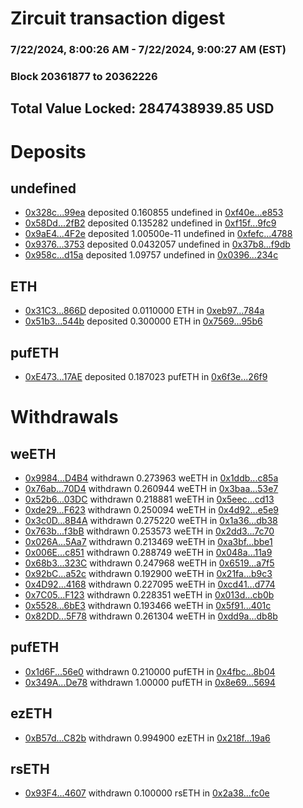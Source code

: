 # Zircuit transaction digest
### 7/22/2024, 8:00:26 AM - 7/22/2024, 9:00:27 AM (EST)
### Block 20361877 to 20362226

## Total Value Locked: 2847438939.85 USD

# Deposits
## undefined
- [0x328c...99ea](https://etherscan.io/address/0x328ca8f95Cd62a07E10343c2Ea41268A5D1c99ea) deposited 0.160855 undefined in [0xf40e...e853](https://etherscan.io/tx/0x328ca8f95Cd62a07E10343c2Ea41268A5D1c99ea)
- [0x58Dd...2fB2](https://etherscan.io/address/0x58Dd417aeBaB4a1B86BF0D1533f5D071935a2fB2) deposited 0.135282 undefined in [0xf15f...9fc9](https://etherscan.io/tx/0x58Dd417aeBaB4a1B86BF0D1533f5D071935a2fB2)
- [0x9aE4...4F2e](https://etherscan.io/address/0x9aE452E5bD703f0fe1aFc79776137b38024d4F2e) deposited 1.00500e-11 undefined in [0xfefc...4788](https://etherscan.io/tx/0x9aE452E5bD703f0fe1aFc79776137b38024d4F2e)
- [0x9376...3753](https://etherscan.io/address/0x937648e6bEce96A55669031250e965A5f3e73753) deposited 0.0432057 undefined in [0x37b8...f9db](https://etherscan.io/tx/0x937648e6bEce96A55669031250e965A5f3e73753)
- [0x958c...d15a](https://etherscan.io/address/0x958c90647B2e6d1Fcb714886435Ab84391Fcd15a) deposited 1.09757 undefined in [0x0396...234c](https://etherscan.io/tx/0x958c90647B2e6d1Fcb714886435Ab84391Fcd15a)
## ETH
- [0x31C3...866D](https://etherscan.io/address/0x31C38DABd47d4569C6806ADF56AF1ADC5A79866D) deposited 0.0110000 ETH in [0xeb97...784a](https://etherscan.io/tx/0x31C38DABd47d4569C6806ADF56AF1ADC5A79866D)
- [0x51b3...544b](https://etherscan.io/address/0x51b3c02B91EF1DC224389E5ab159A2CFd383544b) deposited 0.300000 ETH in [0x7569...95b6](https://etherscan.io/tx/0x51b3c02B91EF1DC224389E5ab159A2CFd383544b)
## pufETH
- [0xE473...17AE](https://etherscan.io/address/0xE473defdd77Cf025b7f2ceddB577Bcd33e1A17AE) deposited 0.187023 pufETH in [0x6f3e...26f9](https://etherscan.io/tx/0xE473defdd77Cf025b7f2ceddB577Bcd33e1A17AE)
# Withdrawals
## weETH
- [0x9984...D4B4](https://etherscan.io/address/0x9984876FCa93ECe4b6AeC6d8Bb4aB4C91791D4B4) withdrawn 0.273963 weETH in [0x1ddb...c85a](https://etherscan.io/tx/0x9984876FCa93ECe4b6AeC6d8Bb4aB4C91791D4B4)
- [0x76ab...70D4](https://etherscan.io/address/0x76ab10F3ae6DeC6b6919f8fd5F59e0846c8070D4) withdrawn 0.260944 weETH in [0x3baa...53e7](https://etherscan.io/tx/0x76ab10F3ae6DeC6b6919f8fd5F59e0846c8070D4)
- [0x52b6...03DC](https://etherscan.io/address/0x52b64c5b0a1915c18386640b3e731C51691103DC) withdrawn 0.218881 weETH in [0x5eec...cd13](https://etherscan.io/tx/0x52b64c5b0a1915c18386640b3e731C51691103DC)
- [0xde29...F623](https://etherscan.io/address/0xde29615D0Db40913C4fB0Aa939c24f7a66ceF623) withdrawn 0.250094 weETH in [0x4d92...e5e9](https://etherscan.io/tx/0xde29615D0Db40913C4fB0Aa939c24f7a66ceF623)
- [0x3c0D...8B4A](https://etherscan.io/address/0x3c0D1A1725DaFbFcC5b6e8d0E96C2104Ba5a8B4A) withdrawn 0.275220 weETH in [0x1a36...db38](https://etherscan.io/tx/0x3c0D1A1725DaFbFcC5b6e8d0E96C2104Ba5a8B4A)
- [0x763b...f3bB](https://etherscan.io/address/0x763b9e2Ce74db55e07fF6377fC0A87adBC9Bf3bB) withdrawn 0.253573 weETH in [0x2dd3...7c70](https://etherscan.io/tx/0x763b9e2Ce74db55e07fF6377fC0A87adBC9Bf3bB)
- [0x026A...5Aa7](https://etherscan.io/address/0x026A8De85e650404425b45ac421C916e0fcA5Aa7) withdrawn 0.213469 weETH in [0xa3bf...bbe1](https://etherscan.io/tx/0x026A8De85e650404425b45ac421C916e0fcA5Aa7)
- [0x006E...c851](https://etherscan.io/address/0x006E0139188009508D83c6e629eeDA246ceEc851) withdrawn 0.288749 weETH in [0x048a...11a9](https://etherscan.io/tx/0x006E0139188009508D83c6e629eeDA246ceEc851)
- [0x68b3...323C](https://etherscan.io/address/0x68b3B7866448c991054098f1cd4402Bc7450323C) withdrawn 0.247968 weETH in [0x6519...a7f5](https://etherscan.io/tx/0x68b3B7866448c991054098f1cd4402Bc7450323C)
- [0x92bC...a52c](https://etherscan.io/address/0x92bC7CEd740f280D19EA3B944278EDC320b4a52c) withdrawn 0.192900 weETH in [0x21fa...b9c3](https://etherscan.io/tx/0x92bC7CEd740f280D19EA3B944278EDC320b4a52c)
- [0x4D92...4168](https://etherscan.io/address/0x4D9268961bAaBb9F7c6db39481F902D7EA6a4168) withdrawn 0.227095 weETH in [0xcd41...d774](https://etherscan.io/tx/0x4D9268961bAaBb9F7c6db39481F902D7EA6a4168)
- [0x7C05...F123](https://etherscan.io/address/0x7C059EDD082d3311F9729a8b696e12d775ABF123) withdrawn 0.228351 weETH in [0x013d...cb0b](https://etherscan.io/tx/0x7C059EDD082d3311F9729a8b696e12d775ABF123)
- [0x5528...6bE3](https://etherscan.io/address/0x5528c96009A7655077C6e074fD8Fee3465616bE3) withdrawn 0.193466 weETH in [0x5f91...401c](https://etherscan.io/tx/0x5528c96009A7655077C6e074fD8Fee3465616bE3)
- [0x82DD...5F78](https://etherscan.io/address/0x82DDE063A6EbEFc2b693e9eD4838D6AF46aa5F78) withdrawn 0.261304 weETH in [0xdd9a...db8b](https://etherscan.io/tx/0x82DDE063A6EbEFc2b693e9eD4838D6AF46aa5F78)
## pufETH
- [0x1d6F...56e0](https://etherscan.io/address/0x1d6FEe5f30c309a08C5fe05695Dc7DA70eb856e0) withdrawn 0.210000 pufETH in [0x4fbc...8b04](https://etherscan.io/tx/0x1d6FEe5f30c309a08C5fe05695Dc7DA70eb856e0)
- [0x349A...De78](https://etherscan.io/address/0x349A57Ff4dD43157F7a4AEFdFB84411a3621De78) withdrawn 1.00000 pufETH in [0x8e69...5694](https://etherscan.io/tx/0x349A57Ff4dD43157F7a4AEFdFB84411a3621De78)
## ezETH
- [0xB57d...C82b](https://etherscan.io/address/0xB57d76E7E2E72a67419b706660F3fC44fBE2C82b) withdrawn 0.994900 ezETH in [0x218f...19a6](https://etherscan.io/tx/0xB57d76E7E2E72a67419b706660F3fC44fBE2C82b)
## rsETH
- [0x93F4...4607](https://etherscan.io/address/0x93F436575F8104bA0f7871Ca9D89544b898d4607) withdrawn 0.100000 rsETH in [0x2a38...fc0e](https://etherscan.io/tx/0x93F436575F8104bA0f7871Ca9D89544b898d4607)

